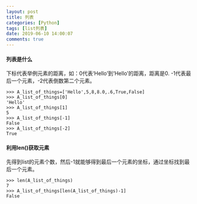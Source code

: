 ```yaml
---
layout: post
title: 列表
categories: [Python]
tags: [list列表]
date: 2019-06-10 14:00:07
comments: true
---
```



#### 列表是什么
下标代表举例元素的距离，如：0代表‘Hello’到‘Hello’的距离，距离是0.
-1代表最后一个元素，-2代表倒数第二个元素。

```
>>> A_list_of_things=['Hello',5,8,8.0,.6,True,False]
>>> A_list_of_things[0]
'Hello'
>>> A_list_of_things[1]
5
>>> A_list_of_things[-1]
False
>>> A_list_of_things[-2]
True
```

#### 利用len()获取元素
先得到list的元素个数，然后-1就能够得到最后一个元素的坐标，通过坐标找到最后一个元素。

```
>>> len(A_list_of_things)
7
>>> A_list_of_things[len(A_list_of_things)-1]
False
```




